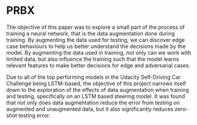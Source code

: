 # PRBX

The objective of this paper was to explore a small part of the process of training a neural network, that is the data augmentation done during training. By augmenting the data used for testing, we can discover edge case behaviours to help us better understand the decisions made by the model. By augmenting the data used in training, not only can we work with limited data, but also influence the training such that the model learns relevant features to make better decisions for edge and adversarial cases.

Due to all of the top performing models in the Udacity Self-Driving 
Car Challenge being LSTM-based, the objective of this project narrows itself down to the exploration of the effects of data augmentation when training and testing, specifically on an LSTM based steering model. It was found that not only does data augmentation reduce the error from testing on augmented and unaugmented data, but it also significantly reduces zero-shot testing error.
